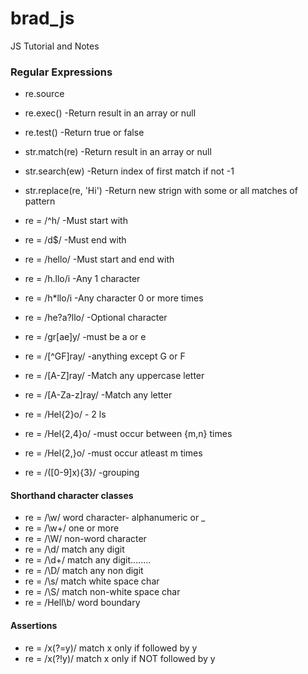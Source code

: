 # brad_js
JS Tutorial and Notes

### Regular Expressions
* re.source
* re.exec()               -Return result in an array or null
* re.test()               -Return true or false
* str.match(re)           -Return result in an array or null
* str.search(ew)          -Return index of first match if not -1
* str.replace(re, 'Hi')   -Return new strign with some or all matches of pattern

* re = /^h/           -Must start with
* re = /d$/           -Must end with
* re = /hello/        -Must start and end with
* re = /h.llo/i       -Any 1 character
* re = /h*llo/i       -Any character 0 or more times
* re = /he?a?llo/     -Optional character
* re = /gr[ae]y/      -must be a or e
* re = /[^GF]ray/     -anything except G or F
* re = /[A-Z]ray/     -Match any uppercase letter
* re = /[A-Za-z]ray/  -Match any letter
* re = /Hel{2}o/      - 2 ls
* re = /Hel{2,4}o/    -must occur between {m,n} times
* re = /Hel{2,}o/     -must occur atleast m times
* re = /([0-9]x){3}/  -grouping

#### Shorthand character classes
* re = /\w/         word character- alphanumeric or _
* re = /\w+/        one or more
* re = /\W/         non-word character
* re = /\d/         match any digit
* re = /\d+/        match any digit........
* re = /\D/         match any non digit
* re = /\s/         match white space char
* re = /\S/         match non-white space char
* re = /Hell\b/     word boundary

#### Assertions
* re = /x(?=y)/   match x only if followed by y
* re = /x(?!y)/   match x only if NOT followed by y







 

